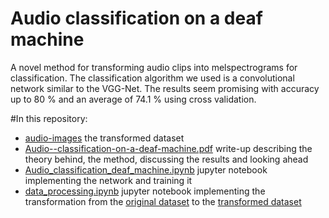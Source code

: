 # Audio classification on a deaf machine
A novel method for transforming audio clips into melspectrograms for
classification. The classification algorithm we used is a convolutional network
similar to the VGG-Net. The results seem promising with accuracy up to 80 % and
an average of 74.1 % using cross validation. 

#In this repository:
- [audio-images](https://github.com/b-ertel/audio-classification-on-a-deaf-machine/tree/main/audio_images) the transformed dataset
- [Audio--classification-on-a-deaf-machine.pdf](https://github.com/b-ertel/audio-classification-on-a-deaf-machine/blob/main/Audio--classification-on-a-deaf-machine.pdf) write-up describing the theory behind, the method, discussing the results and looking ahead
- [Audio_classification_deaf_machine.ipynb](https://github.com/b-ertel/audio-classification-on-a-deaf-machine/blob/main/Audio_classification_deaf_machine.ipynb) jupyter notebook implementing the network and training it
- [data_processing.ipynb](https://github.com/b-ertel/audio-classification-on-a-deaf-machine/blob/main/data_processing.ipynb) jupyter notebook implementing the transformation from the [original dataset](https://urbansounddataset.weebly.com/urbansound8k.html) to the [transformed dataset](https://github.com/b-ertel/audio-classification-on-a-deaf-machine/tree/main/audio_images)
